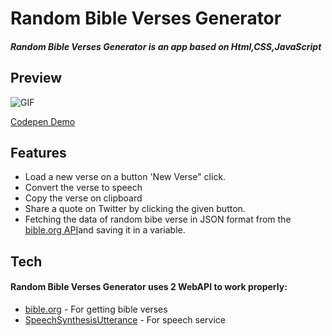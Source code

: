 
# Random Bible Verses Generator
##### Random Bible Verses Generator is an app based on Html,CSS,JavaScript
##  Preview

![GIF](https://github.com/NingChu1998/Bible_Verses_Generator/blob/main/bible_verses_generator.gif?raw=true)

[Codepen Demo](https://codepen.io/ningchu1998/full/xxXzeEq)

##  Features
- Load a new verse on a button 'New Verse" click.
- Convert the verse to speech
- Copy the verse on clipboard
- Share a quote on Twitter by clicking the given button.
- Fetching the data of random bibe verse in JSON format from the [bible.org API](https://labs.bible.org/api_web_service)and saving it in a variable.

##  Tech

#### Random Bible Verses Generator uses 2 WebAPI to work properly:
- [bible.org](https://labs.bible.org/api_web_service) - For getting bible verses
- [SpeechSynthesisUtterance](https://developer.mozilla.org/en-US/docs/Web/API/SpeechSynthesisUtterance) - For speech service


